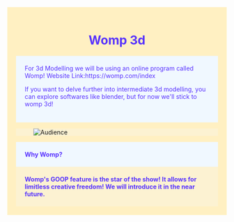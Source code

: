 <div style="background-color:#fff0c2; padding: 20px;">
<div style="background-image: url('./images3d/clouds.png'); background-size: cover; padding: 0px; text-align: center;">
    <h1 style="color:#5833ff;">Womp 3d</h1>
</div>

<div style="background-color: #f0f8ff; padding: 20px;">
  <span style="color:#5833ff;">For 3d Modelling we will be using an online program called Womp! Website Link:https://womp.com/index </span>



  <span style="color:#5833ff;"> If you want to delve further into intermediate 3d modelling, you can explore softwares like blender, but for now we'll stick to womp 3d!  </span>

</div>

<div style="background-color:#fcf2d2; padding: px;">
  <figure>
    <img src="./images3d/wompintro.png" alt="Audience">
    
  </figure>
</div>

<div style="background-color: #f0f8ff; padding: 20px;">
  <span style="color:#5833ff;"><b>Why Womp? <b></span>
</div>


<div style="background-color: #fcf2d2; padding: 20px;">
  <span style="color:#5833ff;"><b>Womp's GOOP feature is the star of the show! It allows for limitless creative freedom! We will introduce it in the near future. <b></span>

</div>



